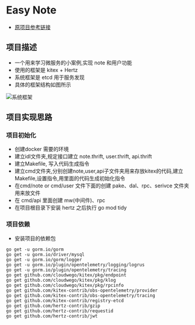 # Easy Note

*  [原项目参考链接](https://github.com/cloudwego/biz-demo/tree/main/easy_note)
## 项目描述
* 一个用来学习微服务的小案例,实现 note 和用户功能
* 使用的框架是 kitex + Hertz 
* 系统框架是 etcd 用于服务发现
* 具体的框架结构如图所示

![系统框架](https://pic-bed-private.oss-cn-shanghai.aliyuncs.com/pic-bedeasy-note-arch.png)

## 项目实现思路

### 项目初始化
* 创建docker 需要的环境
* 建立idl文件夹,规定接口建立 note.thrift, user.thrift, api.thrift
* 建立Makefile, 写入代码生成指令
* 建立cmd文件夹,分别创建note,user,api子文件夹用来存放kitex的代码,建立Makefile,设置指令,用里面的代码生成初始化指令
* 在cmd/note or cmd/user 文件下面的创建  pake、dal、rpc、serivce 文件夹用来放文件
* 在 cmd/api 里面创建 mw(中间件)、rpc
* 在项目根目录下安装 hertz 之后执行 go mod tidy

### 项目依赖
* 安装项目的依赖包
```
go get -u gorm.io/gorm
go get -u gorm.io/driver/mysql
go get -u gorm.io/gorm/logger
go get -u gorm.io/plugin/opentelemetry/logging/logrus
go get -u gorm.io/plugin/opentelemetry/tracing
go get github.com/cloudwego/kitex/pkg/endpoint
go get github.com/cloudwego/kitex/pkg/klog
go get github.com/cloudwego/kitex/pkg/rpcinfo
go get github.com/kitex-contrib/obs-opentelemetry/provider
go get github.com/kitex-contrib/obs-opentelemetry/tracing
go get github.com/kitex-contrib/registry-etcd
go get github.com/hertz-contrib/gzip
go get github.com/hertz-contrib/requestid
go get github.com/hertz-contrib/jwt

```



